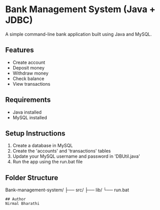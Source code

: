 # Bank Management System (Java + JDBC)

A simple command-line bank application built using Java and MySQL.

## Features
- Create account
- Deposit money
- Withdraw money
- Check balance
- View transactions

## Requirements
- Java installed
- MySQL installed

## Setup Instructions
1. Create a database in MySQL
2. Create the 'accounts' and 'transactions' tables
3. Update your MySQL username and password in 'DBUtil.java'
4. Run the app using the run.bat file

## Folder Structure
Bank-management-system/
├── src/
├── lib/
└── run.bat

```
## Author
Nirmal Bharathi
```

